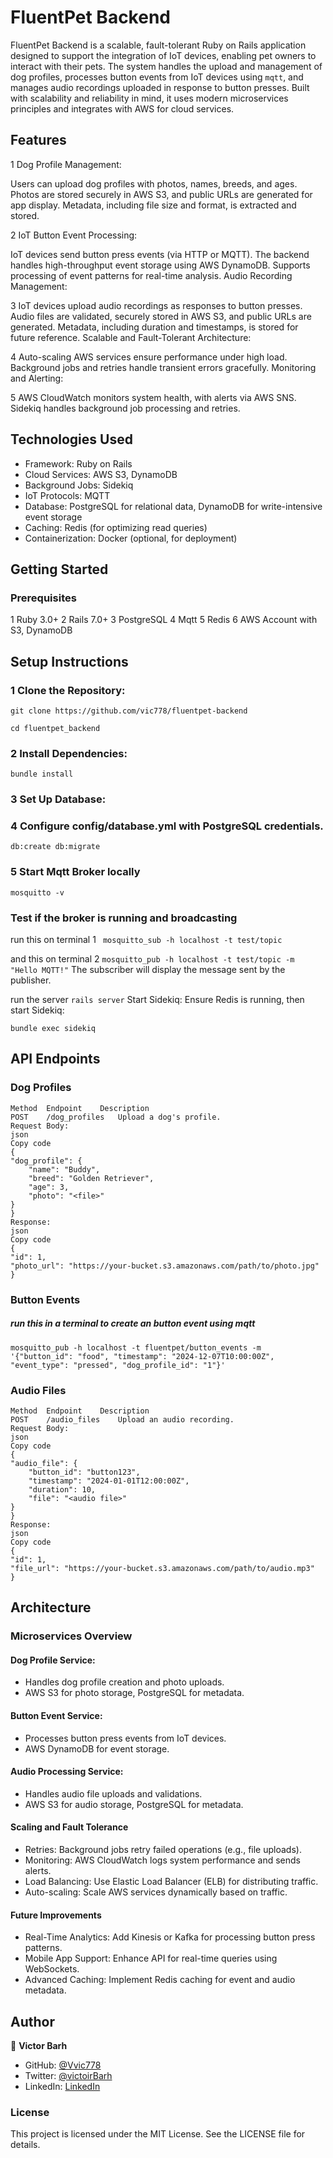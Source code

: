 
# FluentPet Backend

FluentPet Backend is a scalable, fault-tolerant Ruby on Rails application designed to support the integration of IoT devices, enabling pet owners to interact with their pets. The system handles the upload and management of dog profiles, processes button events from IoT devices using `mqtt`, and manages audio recordings uploaded in response to button presses. Built with scalability and reliability in mind, it uses modern microservices principles and integrates with AWS for cloud services.

## Features
1 Dog Profile Management:

Users can upload dog profiles with photos, names, breeds, and ages.
Photos are stored securely in AWS S3, and public URLs are generated for app display.
Metadata, including file size and format, is extracted and stored.

2 IoT Button Event Processing:

IoT devices send button press events (via HTTP or MQTT).
The backend handles high-throughput event storage using AWS DynamoDB.
Supports processing of event patterns for real-time analysis.
Audio Recording Management:

3 IoT devices upload audio recordings as responses to button presses.
Audio files are validated, securely stored in AWS S3, and public URLs are generated.
Metadata, including duration and timestamps, is stored for future reference.
Scalable and Fault-Tolerant Architecture:

4 Auto-scaling AWS services ensure performance under high load.
Background jobs and retries handle transient errors gracefully.
Monitoring and Alerting:

5 AWS CloudWatch monitors system health, with alerts via AWS SNS.
Sidekiq handles background job processing and retries.

## Technologies Used

- Framework: Ruby on Rails
- Cloud Services: AWS S3, DynamoDB
- Background Jobs: Sidekiq
- IoT Protocols: MQTT
- Database: PostgreSQL for relational data, DynamoDB for write-intensive event storage
- Caching: Redis (for optimizing read queries)
- Containerization: Docker (optional, for deployment)

## Getting Started
### Prerequisites

1 Ruby 3.0+
2 Rails 7.0+
3 PostgreSQL
4 Mqtt
5 Redis
6 AWS Account with S3, DynamoDB

## Setup Instructions

### 1 Clone the Repository:

`git clone https://github.com/vic778/fluentpet-backend`

`cd fluentpet_backend`
### 2 Install Dependencies:

`bundle install`

### 3 Set Up Database:

### 4 Configure config/database.yml with PostgreSQL credentials.

 `db:create db:migrate`

### 5 Start Mqtt Broker locally 
 ` mosquitto -v `

### Test if the broker is running and broadcasting
run this on terminal 1 ` mosquitto_sub -h localhost -t test/topic` 

and this on terminal 2 `mosquitto_pub -h localhost -t test/topic -m "Hello MQTT!"`
The subscriber will display the message sent by the publisher.


 
run the server `rails server`
Start Sidekiq: Ensure Redis is running, then start Sidekiq:

`bundle exec sidekiq`

## API Endpoints

### Dog Profiles

    Method	Endpoint	Description
    POST	/dog_profiles	Upload a dog's profile.
    Request Body:
    json
    Copy code
    {
    "dog_profile": {
        "name": "Buddy",
        "breed": "Golden Retriever",
        "age": 3,
        "photo": "<file>"
    }
    }
    Response:
    json
    Copy code
    {
    "id": 1,
    "photo_url": "https://your-bucket.s3.amazonaws.com/path/to/photo.jpg"
    }

### Button Events

##### run this in a terminal to create an button event using mqtt    
    mosquitto_pub -h localhost -t fluentpet/button_events -m '{"button_id": "food", "timestamp": "2024-12-07T10:00:00Z", "event_type": "pressed", "dog_profile_id": "1"}'
### Audio Files

    Method	Endpoint	Description
    POST	/audio_files	Upload an audio recording.
    Request Body:
    json
    Copy code
    {
    "audio_file": {
        "button_id": "button123",
        "timestamp": "2024-01-01T12:00:00Z",
        "duration": 10,
        "file": "<audio file>"
    }
    }
    Response:
    json
    Copy code
    {
    "id": 1,
    "file_url": "https://your-bucket.s3.amazonaws.com/path/to/audio.mp3"
    }

## Architecture

### Microservices Overview

#### Dog Profile Service:

- Handles dog profile creation and photo uploads.
- AWS S3 for photo storage, PostgreSQL for metadata.

#### Button Event Service:

- Processes button press events from IoT devices.
- AWS DynamoDB for event storage.

#### Audio Processing Service:

- Handles audio file uploads and validations.
- AWS S3 for audio storage, PostgreSQL for metadata.

#### Scaling and Fault Tolerance

- Retries: Background jobs retry failed operations (e.g., file uploads).
- Monitoring: AWS CloudWatch logs system performance and sends alerts.
- Load Balancing: Use Elastic Load Balancer (ELB) for distributing traffic.
- Auto-scaling: Scale AWS services dynamically based on traffic.

#### Future Improvements

- Real-Time Analytics: Add Kinesis or Kafka for processing button press patterns.
- Mobile App Support: Enhance API for real-time queries using WebSockets.
- Advanced Caching: Implement Redis caching for event and audio metadata.

## Author

👤 **Victor Barh**

- GitHub: [@Vvic778](https://github.com/vic778)
- Twitter: [@victoirBarh](https://twitter.com/)
- LinkedIn: [LinkedIn](https://linkedin.com/in/victoir-barh)

### License
This project is licensed under the MIT License. See the LICENSE file for details.
